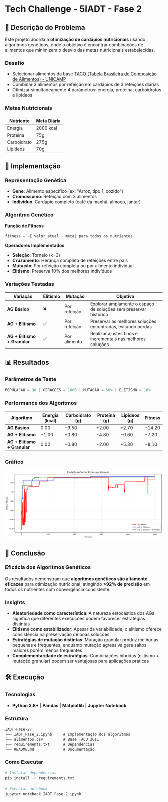 # Tech Challenge - 5IADT - Fase 2

## 🎯 Descrição do Problema

Este projeto aborda a **otimização de cardápios nutricionais** usando algoritmos genéticos, onde o objetivo é encontrar combinações de alimentos que minimizem o desvio das metas nutricionais estabelecidas.

### Desafio

- Selecionar alimentos da base [TACO (Tabela Brasileira de Composição de Alimentos) - UNICAMP](https://www.gov.br/agricultura/pt-br/assuntos/inspecao/produtos-vegetal/legislacao-de-produtos-origem-vegetal/biblioteca-de-normas-vinhos-e-bebidas/tabela-brasileira-de-composicao-de-alimentos_taco_2011.pdf)
- Combinar 3 alimentos por refeição em cardápios de 3 refeições diárias
- Otimizar simultaneamente 4 parâmetros: energia, proteína, carboidratos e lipídeos

### Metas Nutricionais

| Nutriente   | Meta Diária |
| ----------- | ----------- |
| Energia     | 2000 kcal   |
| Proteína    | 75g         |
| Carboidrato | 275g        |
| Lipídeos    | 70g         |

## 🧬 Implementação

### Representação Genética

- **Gene**: Alimento específico (ex: "Arroz, tipo 1, cozido")
- **Cromossomo**: Refeição com 3 alimentos
- **Indivíduo**: Cardápio completo (café da manhã, almoço, jantar)

### Algoritmo Genético

**Função de Fitness**

```python
fitness = -Σ|valor_atual - meta| para todos os nutrientes
```

**Operadores Implementados**

- **Seleção**: Torneio (k=3)
- **Cruzamento**: Herança completa de refeições entre pais
- **Mutação**: Por refeição completa ou por alimento individual
- **Elitismo**: Preserva 10% dos melhores indivíduos

### Variações Testadas

| Variação                     | Elitismo | Mutação      | Objetivo                                                         |
| ---------------------------- | -------- | ------------ | ---------------------------------------------------------------- |
| **AG Básico**                | ❌       | Por refeição | Explorar amplamente o espaço de soluções sem preservar histórico |
| **AG + Elitismo**            | ✅       | Por refeição | Preservar as melhores soluções encontradas, evitando perdas      |
| **AG + Elitismo + Granular** | ✅       | Por alimento | Realizar ajustes finos e incrementais nas melhores soluções      |

## 📊 Resultados

### Parâmetros de Teste

```python
POPULACAO = 30 | GERACOES = 1000 | MUTACAO = 50% | ELITISMO = 10%
```

### Performance dos Algoritmos

| Algoritmo                    | Energia (kcal) | Carboidrato (g) | Proteína (g) | Lipídeos (g) | Fitness |
| ---------------------------- | -------------- | --------------- | ------------ | ------------ | ------- |
| **AG Básico**                | 0.00           | -9.50           | +2.00        | +2.70        | -14.20  |
| **AG + Elitismo**            | -1.00          | +0.80           | -4.80        | -0.60        | -7.20   |
| **AG + Elitismo + Granular** | 0.00           | -0.80           | -2.00        | +5.30        | -8.10   |

### Gráfico

<img src="results.png" />

## 🔬 Conclusão

### Eficácia dos Algoritmos Genéticos

Os resultados demonstram que **algoritmos genéticos são altamente eficazes** para otimização nutricional, atingindo **>92% de precisão** em todos os nutrientes com convergência consistente.

### Insights

- **Aleatoriedade como característica**: A natureza estocástica dos AGs significa que diferentes execuções podem favorecer estratégias distintas
- **Elitismo como estabilizador**: Apesar da variabilidade, o elitismo oferece consistência na preservação de boas soluções
- **Estratégias de mutação distintas**: Mutação granular produz melhorias pequenas e frequentes, enquanto mutação agressiva gera saltos maiores porém menos frequentes
- **Complementaridade de estratégias**: Combinações híbridas (elitismo + mutação granular) podem ser vantajosas para aplicações práticas

## 🛠️ Execução

### Tecnologias

- **Python 3.8+** | **Pandas** | **Matplotlib** | **Jupyter Notebook**

### Estrutura

```
IADT-Fase-2/
├── IADT_Fase_2.ipynb     # Implementação dos algoritmos
├── alimentos.csv         # Base TACO 2011
├── requirements.txt      # Dependências
└── README.md             # Documentação
```

### Como Executar

```bash
# Instalar dependências
pip install -r requirements.txt

# Executar notebook
jupyter notebook IADT_Fase_2.ipynb
```
